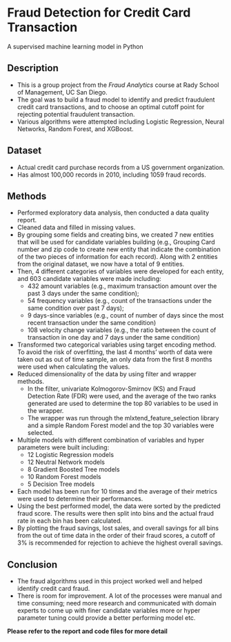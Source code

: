 # Fraud Detection for Credit Card Transaction
A supervised machine learning model in Python

## Description
- This is a group project from the *Fraud Analytics* course at Rady School of Management, UC San Diego.
- The goal was to build a fraud model to identify and predict fraudulent credit card transactions, and to choose an optimal cutoff point for rejecting potential fraudulent transaction.
- Various algorithms were attempted including Logistic Regression, Neural Networks, Random Forest, and XGBoost.

## Dataset
- Actual credit card purchase records from a US government organization.
- Has almost 100,000 records in 2010, including 1059 fraud records.

## Methods
- Performed exploratory data analysis, then conducted a data quality report.
- Cleaned data and filled in missing values.
- By grouping some fields and creating bins, we created 7 new entities that will be used for candidate variables building (e.g., Grouping Card number and zip code to create new entity that indicate the combination of the two pieces of information for each record). Along with 2 entities from the original dataset, we now have a total of 9 entities. 
- Then, 4 different categories of variables were developed for each entity, and 603 candidate variables were made including: 
	- 432 amount variables (e.g., maximum transaction amount over the past 3 days under the same condition);
	- 54 frequency variables (e.g., count of the transactions under the same condition over past 7 days);
	- 9 days-since variables (e.g., count of number of days since the most recent transaction under the same condition)
	- 108 velocity change variables (e.g., the ratio between the count of transaction in one day and 7 days under the same condition)
- Transformed two categorical variables using target encoding method. To avoid the risk of overfitting, the last 4 months’ worth of data were taken out as out of time sample, an only data from the first 8 months were used when calculating the values.
- Reduced dimensionality of the data by using filter and wrapper methods.
	- In the filter, univariate Kolmogorov-Smirnov (KS) and Fraud Detection Rate (FDR) were used, and the average of the two ranks generated are used to determine the top 80 variables to be used in the wrapper.
	- The wrapper was run through the mlxtend_feature_selection library and a simple Random Forest model and the top 30 variables were selected.
- Multiple models with different combination of variables and hyper parameters were built including:
	- 12 Logistic Regression models
	- 12 Neutral Network models
	- 8 Gradient Boosted Tree models
	- 10 Random Forest models
	- 5 Decision Tree models
- Each model has been run for 10 times and the average of their metrics were used to determine their performances.
- Using the best performed model, the data were sorted by the predicted fraud score. The results were then split into bins and the actual fraud rate in each bin has been calculated.
- By plotting the fraud savings, lost sales, and overall savings for all bins from the out of time data in the order of their fraud scores, a cutoff of 3% is recommended for rejection to achieve the highest overall savings.

## Conclusion
- The fraud algorithms used in this project worked well and helped identify credit card fraud. 
- There is room for improvement. A lot of the processes were manual and time consuming; need more research and communicated with domain experts to come up with finer candidate variables more or hyper parameter tuning could provide a better performing model etc.

**Please refer to the report and code files for more detail**







